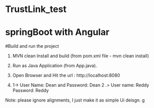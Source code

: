 # TrustLink_test
# springBoot with Angular
 
#Build  and run the project

1. MVN clean Install and build (from pom.xml file - mvn clean install)

2. Run as Java Application (from App.java).

3. Open Browser and Hit the url : http://localhost:8080

4. 1-> User Name: Dean and Password: Dean 2 .> User name: Reddy Password: Reddy

Note: please ignore alignments, I just make it as simple Ui deisgn.
g
